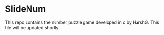 # SlideNum
This repo contains the number puzzle game developed in c by HarshG.
This file will be updated shortly 
